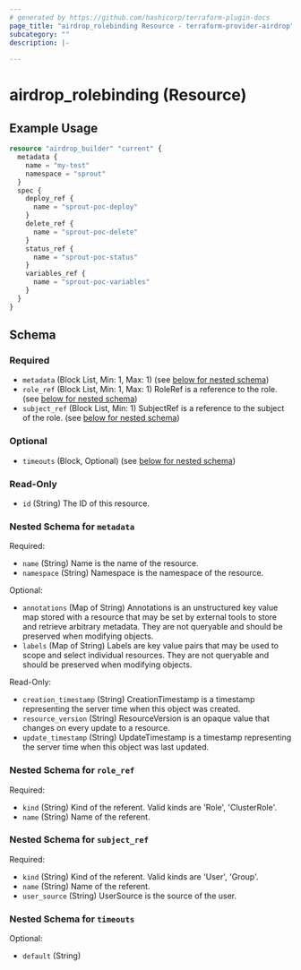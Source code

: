 ```yaml
---
# generated by https://github.com/hashicorp/terraform-plugin-docs
page_title: "airdrop_rolebinding Resource - terraform-provider-airdrop"
subcategory: ""
description: |-
  
---
```


# airdrop_rolebinding (Resource)



## Example Usage

```terraform
resource "airdrop_builder" "current" {
  metadata {
    name = "my-test"
    namespace = "sprout"
  }
  spec {
    deploy_ref {
      name = "sprout-poc-deploy"
    }
    delete_ref {
      name = "sprout-poc-delete"
    }
    status_ref {
      name = "sprout-poc-status"
    }
    variables_ref {
      name = "sprout-poc-variables"
    }
  }
}
```

<!-- schema generated by tfplugindocs -->
## Schema

### Required

- `metadata` (Block List, Min: 1, Max: 1) (see [below for nested schema](#nestedblock--metadata))
- `role_ref` (Block List, Min: 1, Max: 1) RoleRef is a reference to the role. (see [below for nested schema](#nestedblock--role_ref))
- `subject_ref` (Block List, Min: 1) SubjectRef is a reference to the subject of the role. (see [below for nested schema](#nestedblock--subject_ref))

### Optional

- `timeouts` (Block, Optional) (see [below for nested schema](#nestedblock--timeouts))

### Read-Only

- `id` (String) The ID of this resource.

<a id="nestedblock--metadata"></a>
### Nested Schema for `metadata`

Required:

- `name` (String) Name is the name of the resource.
- `namespace` (String) Namespace is the namespace of the resource.

Optional:

- `annotations` (Map of String) Annotations is an unstructured key value map stored with a resource that may be set by external tools to store and retrieve arbitrary metadata. They are not queryable and should be preserved when modifying objects.
- `labels` (Map of String) Labels are key value pairs that may be used to scope and select individual resources. They are not queryable and should be preserved when modifying objects.

Read-Only:

- `creation_timestamp` (String) CreationTimestamp is a timestamp representing the server time when this object was created.
- `resource_version` (String) ResourceVersion is an opaque value that changes on every update to a resource.
- `update_timestamp` (String) UpdateTimestamp is a timestamp representing the server time when this object was last updated.


<a id="nestedblock--role_ref"></a>
### Nested Schema for `role_ref`

Required:

- `kind` (String) Kind of the referent. Valid kinds are 'Role', 'ClusterRole'.
- `name` (String) Name of the referent.


<a id="nestedblock--subject_ref"></a>
### Nested Schema for `subject_ref`

Required:

- `kind` (String) Kind of the referent. Valid kinds are 'User', 'Group'.
- `name` (String) Name of the referent.
- `user_source` (String) UserSource is the source of the user.


<a id="nestedblock--timeouts"></a>
### Nested Schema for `timeouts`

Optional:

- `default` (String)
